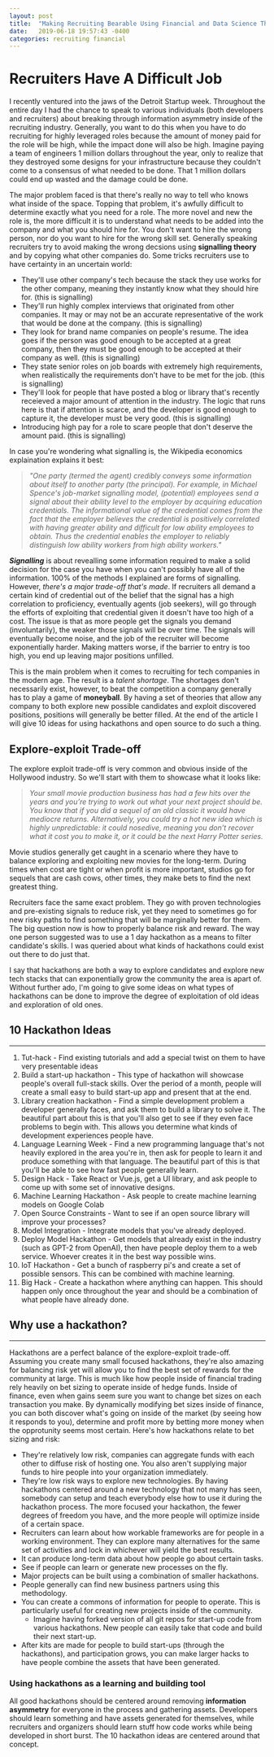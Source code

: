 ```yaml
---
layout: post
title:  "Making Recruiting Bearable Using Financial and Data Science Theories!"
date:   2019-06-18 19:57:43 -0400
categories: recruiting financial
---
```


# Recruiters Have A Difficult Job

I recently ventured into the jaws of the Detroit Startup week. Throughout the entire day I had the chance to speak to various individuals (both developers and recruiters) about breaking through information asymmetry inside of the recruiting industry. Generally, you want to do this when you have to do recruiting for highly leveraged roles because the amount of money paid for the role will be high, while the impact done will also be high. Imagine paying a team of engineers 1 million dollars throughout the year, only to realize that they destroyed some designs for your infrastructure because they couldn't come to a consensus of what needed to be done. That 1 million dollars could end up wasted and the damage could be done. 

The major problem faced is that there's really no way to tell who knows what inside of the space. Topping that problem, it's awfully difficult to determine exactly what you need for a role. The more novel and new the role is, the more difficult it is to understand what needs to be added into the company and what you should hire for. You don't want to hire the wrong person, nor do you want to hire for the wrong skill set. Generally speaking recruiters try to avoid making the wrong decsions using **signalling theory** and by copying what other companies do. Some tricks recruiters use to have certainty in an uncertain world:

* They'll use other company's tech  because the stack they use works for the other company, meaning they instantly know what they should hire for. (this is signalling)  
* They'll run highly complex interviews that originated from other companies. It may or may not be an accurate representative of the work that would be done at the company. (this is signalling)
* They look for brand name companies on people's resume. The idea goes if the person was good enough to be accepted at a great company, then they must be good enough to be accepted at their company as well. (this is signalling)
* They state senior roles on job boards with extremely high requirements, when realistically the requirements don't have to be met for the job. (this is signalling)
* They'll look for people that have posted a blog or library that's recently receieved a major amount of attention in the industry. The logic that runs here is that if attention is scarce, and the developer is good enough to capture it, the developer must be very good. (this is signalling)
* Introducing high pay for a role to scare people that don't deserve the amount paid. (this is signalling)


In case you're wondering what signalling is, the Wikipedia economics explaination explains it best:

> *"One party (termed the agent) credibly conveys some information about itself to another party (the principal). For example, in Michael Spence's job-market signalling model, (potential) employees send a signal about their ability level to the employer by acquiring education credentials. The informational value of the credential comes from the fact that the employer believes the credential is positively correlated with having greater ability and difficult for low ability employees to obtain. Thus the credential enables the employer to reliably distinguish low ability workers from high ability workers."*

***Signalling*** is about revealling some information required to make a solid decision for the case you have when you can't possibly have all of the information. 100% of the methods I explained are forms of signalling. However, *there's a major trade-off that's made*. If recruiters all demand a certain kind of credential out of the belief that the signal has a high correlation to proficiency, eventually agents (job seekers), will go through the efforts of exploiting that credential given it doesn't have too high of a cost. The issue is that as more people get the signals you demand (involuntarily), the weaker those signals will be over time. The signals will eventually become noise, and the job of the recruiter will become exponentially harder. Making matters worse, if the barrier to entry is too high, you end up leaving major positions unfilled. 


This is the main problem when it comes to recruiting for tech companies in the modern age. The result is a *talent shortage*. The shortages don't necessarily exist, however, to beat the competition a company generally has to play a game of **moneyball**. By having a set of theories that allow any company to both explore new possible candidates and exploit discovered positions, positions will generally be better filled. At the end of the article I will give 10 ideas for using hackathons and open source to do such a thing.


## Explore-exploit Trade-off

The explore exploit trade-off is very common and obvious inside of the Hollywood industry. So we'll start with them to showcase what it looks like:

> *Your small movie production business has had a few hits over the years and you’re trying to work out what your next project should be. You know that if you did a sequel of an old classic it would have mediocre returns. Alternatively, you could try a hot new idea which is highly unpredictable: it could nosedive, meaning you don’t recover what it cost you to make it, or it could be the next Harry Potter series.*


Movie studios generally get caught in a scenario where they have to balance exploring and exploiting new movies for the long-term. During times when cost are tight or when profit is more important, studios go for sequels that are cash cows, other times, they make bets to find the next greatest thing. 

Recruiters face the same exact problem. They go with proven technologies and pre-existing signals to reduce risk, yet they need to sometimes go for new risky paths to find something that will be marginally better for them. The big question now is how to properly balance risk and reward. The way one person suggested was to use a 1 day hackathon as a means to filter candidate's skills. I was queried about what kinds of hackathons could exist out there to do just that. 

I say that hackathons are both a way to explore candidates and explore new tech stacks that can exponentially grow the community the area is apart of. Without further ado, I'm going to give some ideas on what types of hackathons can be done to improve the degree of exploitation of old ideas and exploration of old ones.




## 10 Hackathon Ideas
---
1. Tut-hack - Find existing tutorials and add a special twist on them to have very presentable ideas
2. Build a start-up hackathon - This type of hackathon will showcase people's overall full-stack skills. Over the period of a month, people will create a small easy to build start-up app and present that at the end.
3. Library creation hackathon - Find a simple development problem a developer generally faces, and ask them to build a library to solve it. The beautiful part about this is that you'll also get to see if they even face problems to begin with. This allows you determine what kinds of development experiences people have.
4. Language Learning Week - Find a new programming language that's not heavily explored in the area you're in, then ask for people to learn it and produce something with that language. The beautiful part of this is that you'll be able to see how fast people generally learn. 
5. Design Hack - Take React or Vue.js, get a UI library, and ask people to come up with some set of innovative designs. 
6. Machine Learning Hackathon - Ask people to create machine learning models on Google Colab
7. Open Source Constraints - Want to see if an open source library will improve your processes?
8. Model Integration - Integrate models that you've already deployed.
9. Deploy Model Hackathon - Get models that already exist in the industry (such as GPT-2 from OpenAI), then have people deploy them to a web service. Whoever creates it in the best way possible wins.
10. IoT Hackathon - Get a bunch of raspberry pi's and create a set of possible sensors. This can be combined with machine learning.
11. Big Hack - Create a hackathon where anything can happen. This should happen only once throughout the year and should be a combination of what people have already done. 

## Why use a hackathon?
---



Hackathons are a perfect balance of the explore-exploit trade-off. Assuming you create many small focused hackathons, they're also amazing for balancing risk yet will allow you to find the best set of rewards for the community at large. This is much like how people inside of financial trading rely heavily on bet sizing to operate inside of hedge funds. Inside of finance, even when gains seem sure you want to change bet sizes on each transaction you make. By dynamically modifying bet sizes inside of finance, you can both discover what's going on inside of the market (by seeing how it responds to you), determine and profit more by betting more money when the opprotunity seems most certain. Here's how hackathons relate to bet sizing and risk:

* They're relatively low risk, companies can aggregate funds with each other to diffuse risk of hosting one. You also aren't supplying major funds to hire people into your organization immediately.
* They're low risk ways to explore new technologies. By having hackathons centered around a new technology that not many has seen, somebody can setup and teach everybody else how to use it during the hackathon process. The more focused your hackathon, the fewer degrees of freedom you have, and the more people will optimize inside of a certain space.
* Recruiters can learn about how workable frameworks are for people in a working environment. They can explore many alternatives for the same set of activities and lock in whichever will yield the best results.
* It can produce long-term data about how people go about certain tasks. 
* See if people can learn or generate new processes on the fly.
* Major projects can be built using a combination of smaller hackathons.
* People generally can find new business partners using this methodology.
* You can create a commons of information for people to operate. This is particularly useful for creating new projects inside of the community. 
    * Imagine having forked version of all git repos for start-up code from various hackathons. New people can easily take that code and build their next start-up.
* After kits are made for people to build start-ups (through the hackathons), and participation grows, you can make larger hacks to have people combine the assets that have been generated.



### Using hackathons as a learning and building tool
All good hackathons should be centered around removing **information asymmetry** for everyone in the process and gathering assets. Developers should learn something and have assets generated for themselves, while recruiters and organizers should learn stuff how code works while being developed in short burst. The 10 hackathon ideas are centered around that concept. 